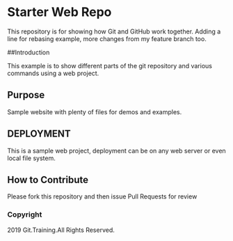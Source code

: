  # Starter Web Repo

 This repository is for showing how Git and GitHub work together. Adding a line for rebasing example, more changes from my feature branch too. 

 ##Introduction

 This example is to show different parts of the git repository and various commands using a web project.
 
 ## Purpose

 Sample website with plenty of files for demos and examples.

 ## DEPLOYMENT
 
 This is a sample web project, deployment can be on any web server or even local file system.

 ## How to Contribute

 Please fork this repository and then issue Pull Requests for review

 ### Copyright

 2019 Git.Training.All Rights Reserved. 

